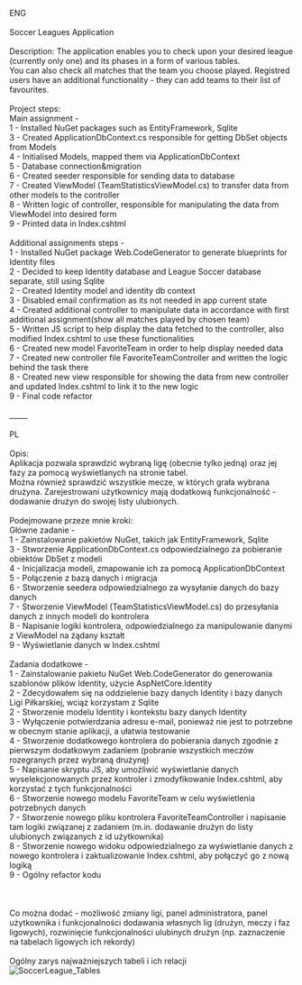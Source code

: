 ENG<br>
<br>
Soccer Leagues Application<br>
<br>
Description:
The application enables you to check upon your desired league (currently only one) and its phases in a form of various tables.<br> 
You can also check all matches that the team you choose played. Registred users have an additional functionality - they can add teams to their list of favourites.<br>
<br>
Project steps:<br>
Main assignment -<br>
1 - Installed NuGet packages such as EntityFramework, Sqlite<br>
3 - Created ApplicationDbContext.cs responsible for getting DbSet objects from Models<br>
4 - Initialised Models, mapped them via ApplicationDbContext<br>
5 - Database connection&migration<br>
6 - Created seeder responsible for sending data to database<br>
7 - Created ViewModel (TeamStatisticsViewModel.cs) to transfer data from other models to the controller<br>
8 - Written logic of controller, responsible for manipulating the data from ViewModel into desired form<br>
9 - Printed data in Index.cshtml<br>
<br>
Additional assignments steps -<br>
1 - Installed NuGet package Web.CodeGenerator to generate blueprints for Identity files<br>
2 - Decided to keep Identity database and League Soccer database separate, still using Sqlite<br>
2 - Created Identity model and identity db context<br>
3 - Disabled email confirmation as its not needed in app current state<br>
4 - Created additional controller to manipulate data in accordance with first additional assignment(show all matches played by chosen team)<br>
5 - Written JS script to help display the data fetched to the controller, also modified Index.cshtml to use these functionalities<br>
6 - Created new model FavoriteTeam in order to help display needed data<br>
7 - Created new controller file FavoriteTeamController and written the logic behind the task there<br>
8 - Created new view responsible for showing the data from new controller and updated Index.cshtml to link it to the new logic<br>
9 - Final code refactor<br>
<br>
_____<br>
<br>
PL<br>
<br>
Opis:<br>
Aplikacja pozwala sprawdzić wybraną ligę (obecnie tylko jedną) oraz jej fazy za pomocą wyświetlanych na stronie tabel.<br>
Można również sprawdzić wszystkie mecze, w których grała wybrana drużyna. Zarejestrowani użytkownicy mają dodatkową funkcjonalność - dodawanie drużyn do swojej listy ulubionych.<br>
<br>
Podejmowane przeze mnie kroki:<br>
Główne zadanie -<br>
1 - Zainstalowanie pakietów NuGet, takich jak EntityFramework, Sqlite<br>
3 - Stworzenie ApplicationDbContext.cs odpowiedzialnego za pobieranie obiektów DbSet z modeli<br>
4 - Inicjalizacja modeli, zmapowanie ich za pomocą ApplicationDbContext<br>
5 - Połączenie z bazą danych i migracja<br>
6 - Stworzenie seedera odpowiedzialnego za wysyłanie danych do bazy danych<br>
7 - Stworzenie ViewModel (TeamStatisticsViewModel.cs) do przesyłania danych z innych modeli do kontrolera<br>
8 - Napisanie logiki kontrolera, odpowiedzialnego za manipulowanie danymi z ViewModel na żądany kształt<br>
9 - Wyświetlanie danych w Index.cshtml<br>
<br>
Zadania dodatkowe -<br>
1 - Zainstalowanie pakietu NuGet Web.CodeGenerator do generowania szablonów plików Identity, użycie AspNetCore.Identity<br>
2 - Zdecydowałem się na oddzielenie bazy danych Identity i bazy danych Ligi Piłkarskiej, wciąż korzystam z Sqlite<br>
2 - Stworzenie modelu Identity i kontekstu bazy danych Identity<br>
3 - Wyłączenie potwierdzania adresu e-mail, ponieważ nie jest to potrzebne w obecnym stanie aplikacji, a ułatwia testowanie<br>
4 - Stworzenie dodatkowego kontrolera do pobierania danych zgodnie z pierwszym dodatkowym zadaniem (pobranie wszystkich meczów rozegranych przez wybraną drużynę)<br>
5 - Napisanie skryptu JS, aby umożliwić wyświetlanie danych wyselekcjonowanych przez kontroler i zmodyfikowanie Index.cshtml, aby korzystać z tych funkcjonalności<br>
6 - Stworzenie nowego modelu FavoriteTeam w celu wyświetlenia potrzebnych danych<br>
7 - Stworzenie nowego pliku kontrolera FavoriteTeamController i napisanie tam logiki związanej z zadaniem (m.in. dodawanie drużyn do listy ulubionych związanych z id użytkownika)<br>
8 - Stworzenie nowego widoku odpowiedzialnego za wyświetlanie danych z nowego kontrolera i zaktualizowanie Index.cshtml, aby połączyć go z nową logiką<br>
9 - Ogólny refactor kodu<br>
<br>
<br>
<br>
Co można dodać - możliwość zmiany ligi, panel administratora, panel użytkownika i funkcjonalności dodawania własnych lig (drużyn, meczy i faz ligowych), rozwinięcie funkcjonalności ulubinych drużyn (np. zaznaczenie na tabelach ligowych ich rekordy)
<br>
<br>
Ogólny zarys najważniejszych tabeli i ich relacji<br>
![SoccerLeague_Tables](https://github.com/Szowek/SoccerLeagues/assets/67469783/94dd9487-ecc4-4512-bf10-06b94b22225f)

